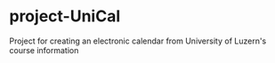 # project-UniCal
Project for creating an electronic calendar from University of Luzern's course information
